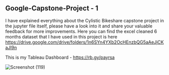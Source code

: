 ## Google-Capstone-Project - 1 
I have explained everything about the Cylistic Bikeshare capstone project in the jupyter file itself, 
please have a look into it and share your valuable feedback for more improvements.
Here you can find the excel cleaned 6 months dataset that I have used in this project is here https://drive.google.com/drive/folders/1n6SYn4YXb2OcHEnzbQG5aAeJjCKaJl9n

This is my Tableau Dashboard - https://rb.gy/payrsa

![Screenshot (119)](https://user-images.githubusercontent.com/62151491/228126310-f4c2bead-197f-46da-acae-30941ef8738e.png)
